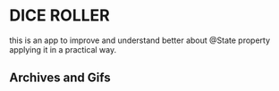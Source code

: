 # DICE ROLLER

this is an app to improve
and understand better about @State property
applying it in a practical way.

## Archives and Gifs
